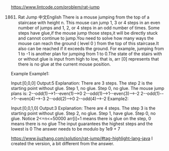 https://www.lintcode.com/problem/rat-jump

1861. Rat Jump
中文English
There is a mouse jumping from the top of a staircase with height n. This mouse can jump 1, 3 or 4 steps in an even number of jumps and 1, 2, or 4 steps in an odd number of times. Some steps have glue,if the mouse jump those steps,it will be directly stuck and cannot continue to jump.You need to solve how many ways the mouse can reach the ground ( level 0 ) from the top of this staircase.It also can be reached if it exceeds the ground. For example, jumping from 1 to -1 is another plan for jumping from 1 to 0.The state of the stairs with or without glue is input from high to low, that is, arr [0] represents that there is no glue at the current mouse position.

Example
Example1:

Input:[0,0,0]
Output:5
Explanation:
There are 3 steps.
The step 2  is the starting point without glue.
Step 1, no glue.
Step 0, no glue.
The mouse jump plans is:
2--odd(1)-->1--even(1)-->0
2--odd(1)-->1--even(3)-->-2
2--odd(1)-->1--even(4)-->-3
2--odd(2)-->0
2--odd(4)-->-2
Example2:

Input:[0,0,1,0]
Output:3
Explanation:
There are 4 steps.
The step 3  is the starting point without glue.
Step 2, no glue.
Step 1, have glue.
Step 0, no glue.
Notice
2<=n<=50000
arr[i]=1 means there is glue on the step, 0 means there is no glue
The input guarantees the highest steps and the lowest is 0
The answer needs to be modulo by 1e9 + 7

https://www.jiuzhang.com/solution/rat-jump/#tag-highlight-lang-java
I created the version, a bit different from the answer.